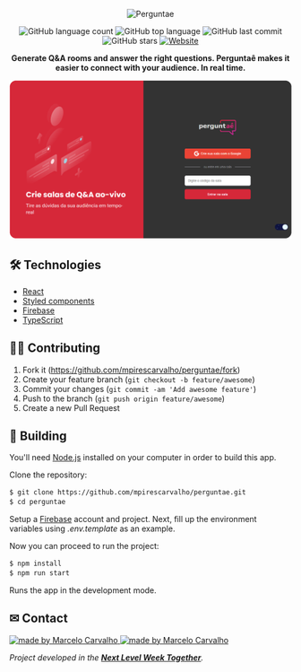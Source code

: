 <p align="center">
  <img alt="Perguntae" src=".github/logo.svg" width="160px">
</p>

<p align="center">
	  <img alt="GitHub language count" src="https://img.shields.io/github/languages/count/mpirescarvalho/perguntae?style=flat">
	  <img alt="GitHub top language" src="https://img.shields.io/github/languages/top/mpirescarvalho/perguntae">
	  <img alt="GitHub last commit" src="https://img.shields.io/github/last-commit/mpirescarvalho/perguntae">
	  <img alt="GitHub stars" src="https://img.shields.io/github/stars/mpirescarvalho/perguntae?style=social">
	  <a href="https://letmeask-4eb9f.web.app">
			<img alt="Website" src="https://img.shields.io/website?url=https://letmeask-4eb9f.web.app/">
    </a>
</p>

<p align="center">
  <b>Generate Q&A rooms and answer the right questions. Perguntaê makes it easier to connect with your audience. In real time.</b>
</p>

<p align="center">
  <img alt="Perguntae" src=".github/demo.png">
</p>

## 🛠 Technologies

- [React](https://reactjs.org)
- [Styled components](https://styled-components.com/)
- [Firebase](https://firebase.google.com/)
- [TypeScript](https://www.typescriptlang.org/)

## 👨‍💻 Contributing

1. Fork it (<https://github.com/mpirescarvalho/perguntae/fork>)
2. Create your feature branch (`git checkout -b feature/awesome`)
3. Commit your changes (`git commit -am 'Add awesome feature'`)
4. Push to the branch (`git push origin feature/awesome`)
5. Create a new Pull Request

## 🚀 Building

You'll need [Node.js](https://nodejs.org) installed on your computer in order to build this app.

Clone the repository:

```bash
$ git clone https://github.com/mpirescarvalho/perguntae.git
$ cd perguntae
```

Setup a [Firebase](https://firebase.google.com/) account and project. Next, fill up the environment variables using _.env.template_ as an example.

Now you can proceed to run the project:

```bash
$ npm install
$ npm run start
```

Runs the app in the development mode.<br/>

## ✉ Contact

<a href="https://github.com/mpirescarvalho">
  <img alt="made by Marcelo Carvalho" src="https://img.shields.io/badge/made%20by-Marcelo Carvalho-%237519C1">
</a>
<a href="mailto:mpirescarvalho17@gmail.com">
  <img alt="made by Marcelo Carvalho" src="https://img.shields.io/badge/-mpirescarvalho17@gmail.com-c14438?style=flat-square&logo=Gmail&logoColor=white&link=mailto:mpirescarvalho17@gmail.com" />
</a>

_Project developed in the **[Next Level Week Together](https://nextlevelweek.com/)**._
